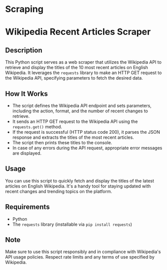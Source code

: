 # Scraping
# Wikipedia Recent Articles Scraper

## Description

This Python script serves as a web scraper that utilizes the Wikipedia API to retrieve and display the titles of the 10 most recent articles on English Wikipedia. It leverages the `requests` library to make an HTTP GET request to the Wikipedia API, specifying parameters to fetch the desired data.

## How It Works

- The script defines the Wikipedia API endpoint and sets parameters, including the action, format, and the number of recent changes to retrieve.
- It sends an HTTP GET request to the Wikipedia API using the `requests.get()` method.
- If the request is successful (HTTP status code 200), it parses the JSON response and extracts the titles of the most recent articles.
- The script then prints these titles to the console.
- In case of any errors during the API request, appropriate error messages are displayed.

## Usage

You can use this script to quickly fetch and display the titles of the latest articles on English Wikipedia. It's a handy tool for staying updated with recent changes and trending topics on the platform.

## Requirements

- Python
- The `requests` library (installable via `pip install requests`)

## Note

Make sure to use this script responsibly and in compliance with Wikipedia's API usage policies. Respect rate limits and any terms of use specified by Wikipedia.
